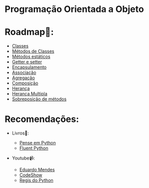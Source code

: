 # Programação Orientada a Objeto

# Roadmap:scroll::

- [Classes](class.md)
- [Métodos de Classes](class_method.md)
- [Métodos estáticos](static_method.md)
- [Getter e setter](getter_and_setter.md)
- [Encapsulamento](encapsulation.md)
- [Associação](association.md)
- [Agregação](aggregation.md)
- [Composição](composition.md)
- [Herança](inheritance.md)
- [Herança Multipla](multiple_inheritance.md)
- [Sobreposição de métodos](method_overlay.md) 

# Recomendações:

- Livros:book::
    - [Pense em Python](https://www.amazon.com.br/Pense-Python-Como-Cientista-Computa%C3%A7%C3%A3o/dp/8575225081/ref=sr_1_1?crid=1Q0376RHWGYVM&keywords=pense+em+python&qid=1655211959&sprefix=Pense+em+p%2Caps%2C172&sr=8-1)
    - [Fluent Python](https://www.amazon.com.br/Python-Fluente-Programa%C3%A7%C3%A3o-Concisa-Eficaz/dp/857522462X/ref=sr_1_1?adgrpid=128418323676&hvadid=595773152781&hvdev=c&hvlocphy=9100861&hvnetw=g&hvqmt=e&hvrand=18069846525111729030&hvtargid=kwd-417452057488&hydadcr=29347_14593528&keywords=python+fluente&qid=1655212085&sr=8-1&ufe=app_do%3Aamzn1.fos.6121c6c4-c969-43ae-92f7-cc248fc6181d)

- Youtube:video_camera::
    - [Eduardo Mendes](https://www.youtube.com/c/Dunossauro)
    - [CodeShow](https://www.youtube.com/c/CodeShowbr)
    - [Regis do Python](https://www.youtube.com/channel/UCSCeh6nJILegqsqsS1WizOQ)
